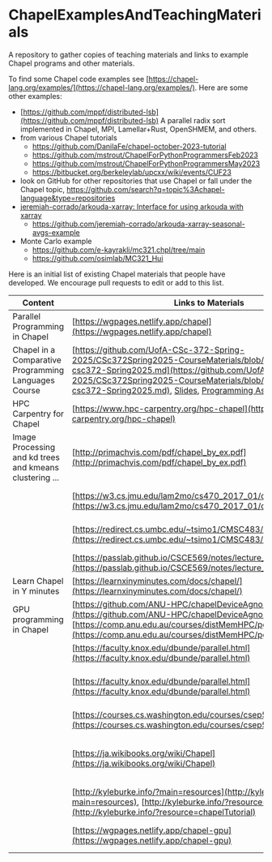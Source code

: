 # ChapelExamplesAndTeachingMaterials
A repository to gather copies of teaching materials and links to example Chapel programs and other materials.

To find some Chapel code examples see [https://chapel-lang.org/examples/](https://chapel-lang.org/examples/).
Here are some other examples:
* [https://github.com/mppf/distributed-lsb](https://github.com/mppf/distributed-lsb) A parallel radix sort implemented in Chapel, MPI, Lamellar+Rust, OpenSHMEM, and others.
* from various Chapel tutorials
  * https://github.com/DanilaFe/chapel-october-2023-tutorial
  * https://github.com/mstrout/ChapelForPythonProgrammersFeb2023
  * https://github.com/mstrout/ChapelForPythonProgrammersMay2023
  * https://bitbucket.org/berkeleylab/upcxx/wiki/events/CUF23
* look on GitHub for other repositories that use Chapel or fall under the Chapel topic, https://github.com/search?q=topic%3Achapel-language&type=repositories
* [jeremiah-corrado/arkouda-xarray: Interface for using arkouda with xarray](https://github.com/jeremiah-corrado/arkouda-xarray)
  * https://github.com/jeremiah-corrado/arkouda-xarray-seasonal-avgs-example
* Monte Carlo example
  * https://github.com/e-kayrakli/mc321.chpl/tree/main
  * https://github.com/osimlab/MC321_Hui

Here is an initial list of existing Chapel materials that people have developed.  We encourage pull requests to edit or add to this list.

| Content | Links to Materials                                                                                  | Contributor         | Institution              | Contributor Website                                              |
|-------------------------------|-----------------------------------------------------------------------------------------------------|---------------------|--------------------------|------------------------------------------------------------------|
| Parallel Programming in Chapel | [https://wgpages.netlify.app/chapel](https://wgpages.netlify.app/chapel)                             | Alex Razoumov       | Simon Fraser University   |                                                                 |
| Chapel in a Comparative Programming Languages Course | [https://github.com/UofA-CSc-372-Spring-2025/CSc372Spring2025-CourseMaterials/blob/main/syllabus-csc372-Spring2025.md](https://github.com/UofA-CSc-372-Spring-2025/CSc372Spring2025-CourseMaterials/blob/main/syllabus-csc372-Spring2025.md), [Slides](https://github.com/UofA-CSc-372-Spring-2025/CSc372Spring2025-CourseMaterials/tree/main/ClassSlides), [Programming Assignment](https://github.com/UofA-CSc-372-Spring-2025/CSc372Spring2025-CourseMaterials/blob/main/SmallAssignmentWriteups/sa7-chapel.md) | Michelle Strout | HPE and University of Arizona | |
| HPC Carpentry for Chapel | [https://www.hpc-carpentry.org/hpc-chapel](https://www.hpc-carpentry.org/hpc-chapel) | Alex Razoumov | Simon Fraser University | |
| Image Processing and kd trees and kmeans clustering ... | [http://primachvis.com/pdf/chapel_by_ex.pdf](http://primachvis.com/pdf/chapel_by_ex.pdf) | Greg Kreider | Primordial Machine Vision Systems |
| | [https://w3.cs.jmu.edu/lam2mo/cs470_2017_01/calendar.html](https://w3.cs.jmu.edu/lam2mo/cs470_2017_01/calendar.html) | Mike Lam            | James Madison University | [https://w3.cs.jmu.edu/lam2mo/](https://w3.cs.jmu.edu/lam2mo/)    |
| | [https://redirect.cs.umbc.edu/~tsimo1/CMSC483/cs220/code.html](https://redirect.cs.umbc.edu/~tsimo1/CMSC483/cs220/code.html) | Tyler Simon         | University of Maryland   | [https://redirect.cs.umbc.edu/~tsimo1/](https://redirect.cs.umbc.edu/~tsimo1/) |
| | [https://passlab.github.io/CSCE569/notes/lecture_ChapelOverview.pdf](https://passlab.github.io/CSCE569/notes/lecture_ChapelOverview.pdf) | Yonghong Yan        | UNC Charlotte            | [https://passlab.github.io/yanyh/](https://passlab.github.io/yanyh/) |
| Learn Chapel in Y minutes | [https://learnxinyminutes.com/docs/chapel/](https://learnxinyminutes.com/docs/chapel/)               | Ian Bertolacci      | Workday                  | [https://ian-bertolacci.github.io/](https://ian-bertolacci.github.io/) |
| GPU programming in Chapel | [https://github.com/ANU-HPC/chapelDeviceAgnostic](https://github.com/ANU-HPC/chapelDeviceAgnostic), [https://comp.anu.edu.au/courses/distMemHPC/pgas/](https://comp.anu.edu.au/courses/distMemHPC/pgas/) | Josh Milthorpe      | Australian National University | [https://milthorpe.org/](https://milthorpe.org/)               |
| | [https://faculty.knox.edu/dbunde/parallel.html](https://faculty.knox.edu/dbunde/parallel.html)       | David Bunde         | Knox College             | [https://faculty.knox.edu/dbunde/index.html](https://faculty.knox.edu/dbunde/index.html) |
| | [https://faculty.knox.edu/dbunde/parallel.html](https://faculty.knox.edu/dbunde/parallel.html)       | Jens Mache          | Lois and Clark College   | [https://college.lclark.edu/live/profiles/66-jens-mache](https://college.lclark.edu/live/profiles/66-jens-mache) |
| | [https://courses.cs.washington.edu/courses/csep524/13wi/](https://courses.cs.washington.edu/courses/csep524/13wi/) | Brad Chamberlain    |                          | [https://homes.cs.washington.edu/~bradc/](https://homes.cs.washington.edu/~bradc/) |
| | [https://ja.wikibooks.org/wiki/Chapel](https://ja.wikibooks.org/wiki/Chapel) | community effort, in Japanese, unknown author    |          | |
| | [http://kyleburke.info/?main=resources](http://kyleburke.info/?main=resources), [http://kyleburke.info/?resource=chapelTutorial](http://kyleburke.info/?resource=chapelTutorial) | Kyle Burke          |                          | [http://kyleburke.info/](http://kyleburke.info/)                 |
| | [https://wgpages.netlify.app/chapel-gpu](https://wgpages.netlify.app/chapel-gpu) | Alex Razoumov | Simon Fraser University | |
